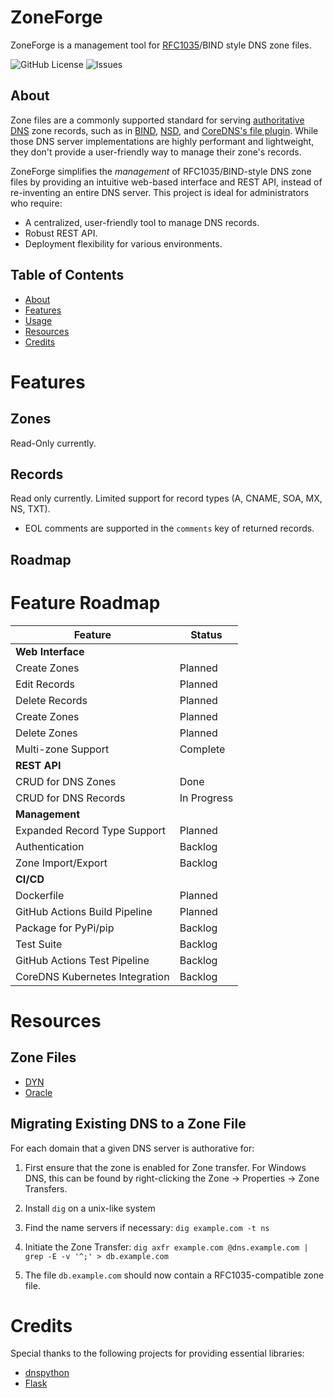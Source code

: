 # ZoneForge

ZoneForge is a management tool for [RFC1035](https://rfc-annotations.research.icann.org/rfc1035.html)/BIND style DNS zone files. 

![GitHub License](https://img.shields.io/github/license/holysoles/zoneforge)
![Issues](https://img.shields.io/github/issues/holysoles/zoneforge)

## About

Zone files are a commonly supported standard for serving [authoritative DNS](https://en.wikipedia.org/wiki/Name_server#Authoritative_name_server) zone records, such as in [BIND](https://www.isc.org/bind/), [NSD](https://github.com/NLnetLabs/nsd), and [CoreDNS's file plugin](https://coredns.io/plugins/file/). While those DNS server implementations are highly performant and lightweight, they don't provide a user-friendly way to manage their zone's records.

ZoneForge simplifies the *management* of RFC1035/BIND-style DNS zone files by providing an intuitive web-based interface and REST API, instead of re-inventing an entire DNS server. This project is ideal for administrators who require:
- A centralized, user-friendly tool to manage DNS records.
- Robust REST API.
- Deployment flexibility for various environments.

## Table of Contents
- [About](#About)
- [Features](#Features)
- [Usage](#Usage)
- [Resources](#Resources)
- [Credits](#Credits)

# Features

## Zones

Read-Only currently.

## Records

Read only currently. Limited support for record types (A, CNAME, SOA, MX, NS, TXT).

- EOL comments are supported in the `comments` key of returned records.

## Roadmap

# Feature Roadmap

| **Feature**                             | **Status**         |
|-----------------------------------------|--------------------|
| **Web Interface**                       |                    |
|  Create Zones                          | Planned           |
|  Edit Records                          | Planned           |
|  Delete Records                        | Planned           |
|  Create Zones                          | Planned           |
|  Delete Zones                          | Planned           |
|  Multi-zone Support                    | Complete          |
| **REST API**                            |                    |
|  CRUD for DNS Zones                    | Done              |
|  CRUD for DNS Records                  | In Progress       |
| **Management**                          |                    |
|  Expanded Record Type Support          | Planned           |
|  Authentication                        | Backlog           |
|  Zone Import/Export                    | Backlog           |
| **CI/CD**                               |                    |
|  Dockerfile                            | Planned           |
|  GitHub Actions Build Pipeline         | Planned           |
|  Package for PyPi/pip                  | Backlog           |
|  Test Suite                            | Backlog           |
|  GitHub Actions Test Pipeline          | Backlog           |
|  CoreDNS Kubernetes Integration        | Backlog           |



# Resources

## Zone Files

- [DYN](https://help.dyn.com/how-to-format-a-zone-file/)
- [Oracle](https://docs.oracle.com/en-us/iaas/Content/DNS/Reference/formattingzonefile.htm)

## Migrating Existing DNS to a Zone File

For each domain that a given DNS server is authorative for:

1. First ensure that the zone is enabled for Zone transfer. For Windows DNS, this can be found by right-clicking the Zone -> Properties -> Zone Transfers.

2. Install `dig` on a unix-like system

3. Find the name servers if necessary: `dig example.com -t ns`

4. Initiate the Zone Transfer: `dig axfr example.com @dns.example.com | grep -E -v '^;' > db.example.com`

5. The file `db.example.com` should now contain a RFC1035-compatible zone file.


# Credits

Special thanks to the following projects for providing essential libraries:
- [dnspython](https://github.com/rthalley/dnspython)
- [Flask](https://github.com/pallets/flask)